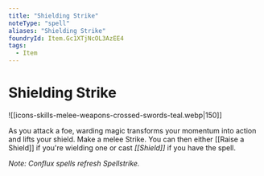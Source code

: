 ```yaml
---
title: "Shielding Strike"
noteType: "spell"
aliases: "Shielding Strike"
foundryId: Item.Gc1XTjNcOL3AzEE4
tags:
  - Item
---
```


# Shielding Strike
![[icons-skills-melee-weapons-crossed-swords-teal.webp|150]]

As you attack a foe, warding magic transforms your momentum into action and lifts your shield. Make a melee Strike. You can then either [[Raise a Shield]] if you're wielding one or cast _[[Shield]]_ if you have the spell.

_Note: Conflux spells refresh Spellstrike._
